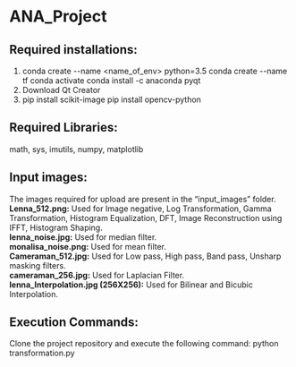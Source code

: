 # ANA_Project
## Required installations:
1)	conda create --name <name_of_env> python=3.5
	conda create --name tf 
	conda activate <name>
	conda install -c anaconda pyqt
2)  Download Qt Creator
3)	pip install scikit-image
	pip install opencv-python

## Required Libraries:
math, sys, imutils, numpy, matplotlib

## Input images:
The images required for upload are present in the “input_images” folder.
<br>**Lenna_512.png:** Used for Image negative, Log Transformation, Gamma Transformation, Histogram Equalization, DFT, Image Reconstruction using IFFT, Histogram Shaping.
<br>**lenna_noise.jpg:** Used for median filter.
<br>**monalisa_noise.png:** Used for mean filter.
<br>**Cameraman_512.jpg:** Used for Low pass, High pass, Band pass, Unsharp masking filters.
<br>**cameraman_256.jpg:** Used for Laplacian Filter.
<br>**lenna_Interpolation.jpg (256X256):** Used for Bilinear and Bicubic Interpolation.

## Execution Commands:
Clone the project repository and execute the following command:
python transformation.py
